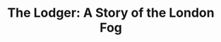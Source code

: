 ---
layout: film

excerpt: A serial killer known as &quot;The Avenger&quot; is on the loose in London, murdering blonde women. A mysterious man arrives at the house of Mr. and Mrs. Bunting looking for a room to rent. The Bunting's daughter is a blonde model and is seeing one of the detectives assigned to the case. The detective becomes jealous of the lodger and begins to suspect he may be the avenger.
title: The Lodger&#58; A Story of the London Fog
runtime:
genre:
- Mystery
- Crime
- Drama
- Silent
silent: yes
decade: 1920s
recommended: yes
editors-rating: 4.5
image:  /feature-images/The-Lodger-1927.jpg
video:  https://www.youtube.com/embed/-Vk0LtNJ7o8
synopsis: A serial killer known as &quot;The Avenger&quot; is on the loose in London, murdering blonde women. A mysterious man arrives at the house of Mr. and Mrs. Bunting looking for a room to rent. The Bunting's daughter is a blonde model and is seeing one of the detectives assigned to the case. The detective becomes jealous of the lodger and begins to suspect he may be the avenger.
director:  Alfred Hitchcock
year: 1927
country: UK
language: English
cast: 
- June
- Ivor Novello
- Marie Ault
imdb: http://www.imdb.com/title/tt0017075/?ref_=fn_al_tt_2

--- 